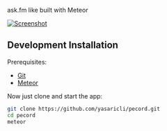 ask.fm like built with Meteor

[![Screenshot][screenshot]][site]


## Development Installation

Prerequisites:

* [Git](http://git-scm.com/book/en/v2/Getting-Started-Installing-Git)
* [Meteor](https://www.meteor.com/install)

Now just clone and start the app:

```sh
git clone https://github.com/yasaricli/pecord.git
cd pecord
meteor
```

[screenshot]: http://www.pecord.com/images/screenshot.png
[site]: http://www.pecord.com
